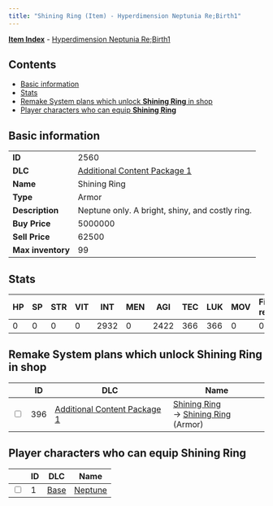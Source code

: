 ```yaml
---
title: "Shining Ring (Item) - Hyperdimension Neptunia Re;Birth1"
---
```


[**Item Index**](/neptunia/rb1/item/index.html) - [Hyperdimension Neptunia Re;Birth1](/neptunia/rb1)

## Contents

- [Basic information](#basic-information)
- [Stats](#stats)
- [Remake System plans which unlock **Shining Ring** in shop](#remake-system-plans-which-unlock-shining-ring-in-shop)
- [Player characters who can equip **Shining Ring**](#player-characters-who-can-equip-shining-ring)

## Basic information

|   |   |
| -- | -- |
| **ID** | 2560 |
| **DLC** | [Additional Content Package 1](/neptunia/rb1/dlc/10-pack1.html) |
| **Name** | Shining Ring |
| **Type** | Armor |
| **Description** | Neptune only. A bright, shiny, and costly ring. |
| **Buy Price** | 5000000 |
| **Sell Price** | 62500 |
| **Max inventory** | 99 |

## Stats

| HP | SP | STR | VIT | INT | MEN | AGI | TEC | LUK | MOV | Fire res. | Ice res. | Wind res. | Lightning res. |
| -- | -- | --- | --- | --- | --- | --- | --- | --- | --- | --------- | -------- | --------- | -------------- |
| 0 | 0 | 0 | 0 | 2932 | 0 | 2422 | 366 | 366 | 0 | 0 | 0 | 0 | 0 |

## Remake System plans which unlock **Shining Ring** in shop

|    | ID | DLC | Name |
| -- | -- | --- | ---- |
| <input type="checkbox" id="rb1-remake-10-396" class="trackbox" /> | 396 | [Additional Content Package 1](/neptunia/rb1/dlc/10-pack1.html) | [Shining Ring](/neptunia/rb1/remake/10-396-shining-ring.html)<br />→ [Shining Ring](/neptunia/rb1/item/10-2560-shining-ring.html) (Armor) |

## Player characters who can equip **Shining Ring**

|    | ID | DLC | Name |
| -- | -- | --- | ---- |
| <input type="checkbox" id="rb1-player-1-1" class="trackbox" /> | 1 | [Base](/neptunia/rb1/dlc/1-base.html) | [Neptune](/neptunia/rb1/player/1-1-neptune.html) |